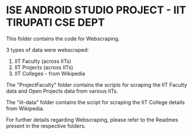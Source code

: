 # ISE ANDROID STUDIO PROJECT - IIT TIRUPATI CSE DEPT
This folder contains the code for Webscraping.  

3 types of data were webscraped:
1. IIT Faculty (across IITs)
2. IIT Projects (across IITs)
3. IIT Colleges - from Wikipedia

The "ProjectFaculty" folder contains the scripts for scraping the IIT Faculty data and Open Projects data from various IITs.  

The "iit-data" folder contains the script for scraping the IIT College details from Wikipedia.  

For further details regarding Webscraping, please refer to the Readmes present in the respective folders.  
